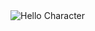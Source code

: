 <img alt="Hello Character" src="https://res.cloudinary.com/adrianf/image/upload/v1639497017/Screenshot_2021-12-14_at_17.49.03_vfstmp.png">
